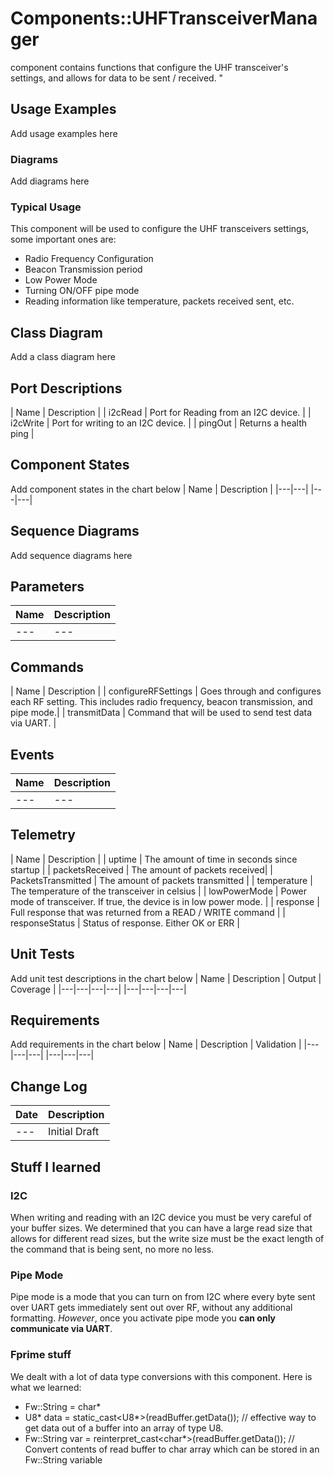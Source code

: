 # Components::UHFTransceiverManager

component contains functions that configure the UHF transceiver's settings, and allows for data to be sent / received. "

## Usage Examples
Add usage examples here

### Diagrams
Add diagrams here

### Typical Usage
This component will be used to configure the UHF transceivers settings, some important ones are:
*   Radio Frequency Configuration
*   Beacon Transmission period
*   Low Power Mode
*   Turning ON/OFF pipe mode
*   Reading information like temperature, packets received sent, etc.

## Class Diagram
Add a class diagram here

## Port Descriptions
| Name | Description |
| i2cRead | Port for Reading from an I2C device. |
| i2cWrite | Port for writing to an I2C device. |
| pingOut | Returns a health ping |

## Component States
Add component states in the chart below
| Name | Description |
|---|---|
|---|---|

## Sequence Diagrams
Add sequence diagrams here

## Parameters
| Name | Description |
|---|---|
|---|---|

## Commands
| Name | Description |
| configureRFSettings | Goes through and configures each RF setting. This includes radio frequency, beacon transmission, and pipe mode.|
| transmitData | Command that will be used to send test data via UART. |

## Events
| Name | Description |
|---|---|
|---|---|

## Telemetry
| Name | Description |
| uptime | The amount of time in seconds since startup |
| packetsReceived | The amount of packets received|
| PacketsTransmitted | The amount of packets transmitted |
| temperature | The temperature of the transceiver in celsius |
| lowPowerMode | Power mode of transceiver. If true, the device is in low power mode. |
| response | Full response that was returned from a READ / WRITE command |
| responseStatus | Status of response. Either OK or ERR |

## Unit Tests
Add unit test descriptions in the chart below
| Name | Description | Output | Coverage |
|---|---|---|---|
|---|---|---|---|

## Requirements
Add requirements in the chart below
| Name | Description | Validation |
|---|---|---|
|---|---|---|

## Change Log
| Date | Description |
|---|---|
|---| Initial Draft |

## Stuff I learned
### I2C
When writing and reading with an I2C device you must be very careful of your buffer sizes. We determined that you can have a large read size that allows for different read sizes, but the write size must be the exact length of the command that is being sent, no more no less. 
### Pipe Mode
Pipe mode is a mode that you can turn on from I2C where every byte sent over UART gets immediately sent out over RF, without any additional formatting. *However*, once you activate pipe mode you **can only communicate via UART**.
### Fprime stuff
We dealt with a lot of data type conversions with this component. Here is what we learned:
*   Fw::String = char*
*   U8* data = static_cast<U8*>(readBuffer.getData()); // effective way to get data out of a buffer into an array of type U8.
*   Fw::String var = reinterpret_cast<char*>(readBuffer.getData()); // Convert contents of read buffer to char array which can be stored in an Fw::String variable